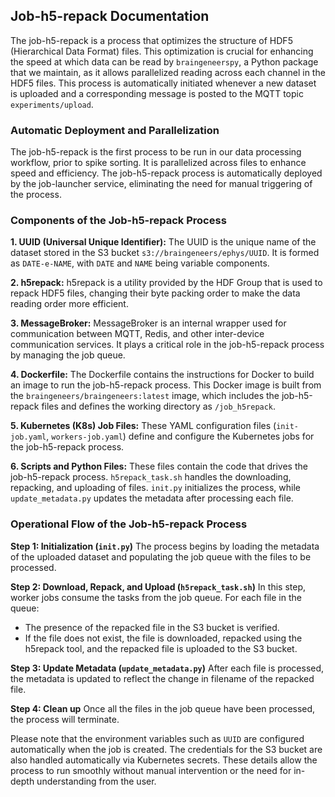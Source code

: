 ## Job-h5-repack Documentation

The job-h5-repack is a process that optimizes the structure of HDF5 (Hierarchical Data Format) files. This optimization is crucial for enhancing the speed at which data can be read by `braingeneerspy`, a Python package that we maintain, as it allows parallelized reading across each channel in the HDF5 files. This process is automatically initiated whenever a new dataset is uploaded and a corresponding message is posted to the MQTT topic `experiments/upload`. 

### Automatic Deployment and Parallelization 

The job-h5-repack is the first process to be run in our data processing workflow, prior to spike sorting. It is parallelized across files to enhance speed and efficiency. The job-h5-repack process is automatically deployed by the job-launcher service, eliminating the need for manual triggering of the process.

### Components of the Job-h5-repack Process

**1. UUID (Universal Unique Identifier):**
The UUID is the unique name of the dataset stored in the S3 bucket `s3://braingeneers/ephys/UUID`. It is formed as `DATE-e-NAME`, with `DATE` and `NAME` being variable components.

**2. h5repack:**
h5repack is a utility provided by the HDF Group that is used to repack HDF5 files, changing their byte packing order to make the data reading order more efficient.

**3. MessageBroker:**
MessageBroker is an internal wrapper used for communication between MQTT, Redis, and other inter-device communication services. It plays a critical role in the job-h5-repack process by managing the job queue.

**4. Dockerfile:**
The Dockerfile contains the instructions for Docker to build an image to run the job-h5-repack process. This Docker image is built from the `braingeneers/braingeneers:latest` image, which includes the job-h5-repack files and defines the working directory as `/job_h5repack`. 

**5. Kubernetes (K8s) Job Files:**
These YAML configuration files (`init-job.yaml`, `workers-job.yaml`) define and configure the Kubernetes jobs for the job-h5-repack process. 

**6. Scripts and Python Files:**
These files contain the code that drives the job-h5-repack process. `h5repack_task.sh` handles the downloading, repacking, and uploading of files. `init.py` initializes the process, while `update_metadata.py` updates the metadata after processing each file.

### Operational Flow of the Job-h5-repack Process

**Step 1: Initialization (`init.py`)**
The process begins by loading the metadata of the uploaded dataset and populating the job queue with the files to be processed.

**Step 2: Download, Repack, and Upload (`h5repack_task.sh`)**
In this step, worker jobs consume the tasks from the job queue. For each file in the queue:

* The presence of the repacked file in the S3 bucket is verified.
* If the file does not exist, the file is downloaded, repacked using the h5repack tool, and the repacked file is uploaded to the S3 bucket.

**Step 3: Update Metadata (`update_metadata.py`)**
After each file is processed, the metadata is updated to reflect the change in filename of the repacked file.

**Step 4: Clean up**
Once all the files in the job queue have been processed, the process will terminate.

Please note that the environment variables such as `UUID` are configured automatically when the job is created. The credentials for the S3 bucket are also handled automatically via Kubernetes secrets. These details allow the process to run smoothly without manual intervention or the need for in-depth understanding from the user.